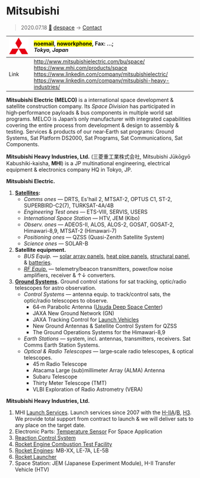 # Mitsubishi
> 2020.07.18 [🚀](../index/index.md) [despace](index.md) → [Contact](contact.md)

|[![](f/contact/m/mitsubishi_logo1_thumb.png)](f/contact/m/mitsubishi_logo1.png)|<mark>noemail</mark>, <mark>noworkphone</mark>, Fax: …;<br> *Tokyo, Japan*|
|:--|:--|
|Link|<http://www.mitsubishielectric.com/bu/space/><br> <https://www.mhi.com/products/space><br> <https://www.linkedin.com/company/mitsubishielectric/><br> <https://www.linkedin.com/company/mitsubishi-heavy-industries/>|

**Mitsubishi Electric (MELCO)** is a international space development & satellite construction company. Its *Space Division* has participated in high‑performance payloads & bus components in multiple world sat programs. MELCO is Japan’s only manufacturer with integrated capabilities covering the entire process from development & design to assembly & testing. Services & products of our near‑Earth sat programs: Ground Systems, Sat Platform DS2000, Sat Programs, Sat Communications, Sat Components.

**Mitsubishi Heavy Industries, Ltd.** (三菱重工業株式会社, Mitsubishi Jūkōgyō Kabushiki-kaisha, **MHI**) is a JP multinational engineering, electrical equipment & electronics company HQ in Tokyo, JP.

**Mitsubishi Electric.**

   1. **[Satellites](sc.md):**
      - *Comms ones* — DRTS, Es'hail 2, MTSAT-2, OPTUS C1, ST-2, SUPERBIRD-C2(7), TURKSAT-4A/4B
      - *Engineering Test ones* — ETS-VIII, SERVIS, USERS
      - *International Space Station* — HTV, JEM (Kibo)
      - *Observ. ones* — ADEOS-II, ALOS, ALOS-2, GOSAT, GOSAT-2, Himawari-8,9, MTSAT-2 (Himawari-7)
      - *Positioning ones* — QZSS (Quasi-Zenith Satellite System)
      - *Science ones* — SOLAR-B
   1. **Satellite equipment.**
      - *BUS Equip.* — [solar array panels](sp.md), [heat pipe panels](hp.md), [structural panel](sgm.md), & [batteries](eb.md).
      - *[RF Equip.](comms.md)* — telemetry/beacon transmitters, power/low noise amplifiers, receiver & ↑↓ converters.
   1. **[Ground Systems](scs.md).** Ground control stations for sat tracking, optic/radio telescopes for astro observation.
      - *Control Systems* — antenna equip. to track/control sats, the optic/radio telescopes to observe.
         - 64‑m Parabolic Antenna ([Usuda Deep Space Center](udsc.md))
         - JAXA New Ground Network (GN)
         - JAXA Tracking Control for [Launch Vehicles](lv.md)
         - New Ground Antennas & Satellite Control System for QZSS
         - The Ground Operations Systems for the Himawari-8,9
      - *Earth Stations* — system, incl. antennas, transmitters, receivers. Sat Comms Earth Station Systems.
      - *Optical & Radio Telescopes* — large‑scale radio telescopes, & optical telescopes.
         - 45 m Radio Telescope
         - Atacama Large (sub)millimeter Array (ALMA) Antenna
         - Subaru Telescope
         - Thirty Meter Telescope (TMT)
         - VLBI Exploration of Radio Astrometry (VERA)

**Mitsubishi Heavy Industries, Ltd.**

   1. MHI [Launch Services](lv.md). Launch services since 2007 with the [H-IIA](h2.md)/[B](h2.md), [H3](h3.md). We provide total support from contract to launch & we will deliver sats to any place on the target date.
   1. Electronic Parts: [Temperature Sensor](sensor.md) For Space Application
   1. [Reaction Control System](iu.md)
   1. [Rocket Engine Combustion Test Facility](test.md)
   1. [Rocket Engines](ps.md): MB-XX, LE-7A, LE-5B
   1. [Rocket Launcher](lv.md)
   1. Space Station: JEM (Japanese Experiment Module), H-II Transfer Vehicle (HTV)

<p style="page-break-after:always"> </p>
